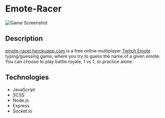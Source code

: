 # Emote-Racer

![Game Screenshot](https://i.ibb.co/VJDpQfj/emoteracer-screenshot.jpg)

## Description
[emote-racer.herokuapp.com](https://emote-racer.herokuapp.com/) is a free online multiplayer [Twitch Emote](https://www.twitch.tv/creatorcamp/en/learn-the-basics/emotes/) typing/guessing game, where you try to guess the name of a given emote. You can choose to play battle royale, 1 vs 1, or practice alone.

## Technologies
* JavaScript
* SCSS
* Node.js
* Express
* Socket.io
